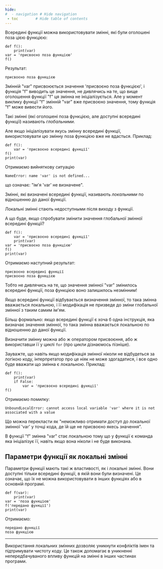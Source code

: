 ```yaml
---
hide:
#  - navigation # Hide navigation
 - toc        # Hide table of contents
---
```


Всередині функції можна використовувати змінні,
які були оголошені поза цією функцією:

	def f():
		print(var)
	var = 'присвоєно поза функцією'
	f()
	
Результат:

	присвоєно поза функцією
	
Змінній "var" присвоюється значення 'присвоєно поза функцією', 
і функція "f" виводить це значення, не дивлячись на те, 
що вище оголошення функції "f" ця змінна не ініціалізується. 
Але у момент виклику функції "f" змінній "var" 
вже присвоєно значення, 
тому функція "f" може вивести його.

Такі змінні (які оголошені поза функцією, 
але доступні всередині функції) 
називають *глобальними*.

Але якщо ініціалізувати якусь змінну 
всередині функції, 
використовувати цю змінну 
поза функцією вже не вдасться. 
Приклад:

	def f():
		var = 'присвоєно всередині функції'
	f()
	print(var)

Отримаємо вийняткову ситуацію

	NameError: name 'var' is not defined...
	
що означає: "ім'я 'var' не визначене".

Змінні, які визначені всередині функції, 
називають *локальними* по відношенню до даної функції. 

Локальні змінні стають недоступными після виходу з функції.

А що буде, якщо спробувати змінити значення 
глобальної змінної всередині функції?

	def f():
		var = 'присвоєно всередині функції'
		print(var)
	var = 'присвоєно поза функцією'
	f()
	print(var)

Отримаємо наступний результат:

	присвоєно всередині функції
	присвоєно поза функцією
 
Тобто не дивлячись на те, 
що значення змінної "var" змінилось всередині функції, 
поза функцією воно залишилось незмінним! 

Якщо всередині функції відбувається визначення змінної,
то така змінна вважається локальною,
і її модифікація не призведе до зміни глобальної змінної
з таким самим ім'ям.

Більш формально: 
якщо всередині функції є хоча б одна інструкція, 
яка визначає значення змінної, 
то така змінна вважається локальною 
по відношенню до даної функції.
<!-- і не може бути використана до ініціалізації. -->

Визначити змінну можна або ж оператором присвоєння,
або ж використавши її у циклі `for` (про цикли дізнаємось пізніше).

Зауважте, що навіть якщо модифікація змінної
ніколи не відбудеться за логікою коду,
інтерпретатор про це ніяк не може здогадатися,
і все одно буде вважати що змінна є локальною. 
Приклад:

	def f():
		print(var)
		if False:
			var = 'присвоєно всередині функції'
	f()

Отримаємо помилку: 

	UnboundLocalError: cannot access local variable 'var' where it is not associated with a value

Що можна перекласти як "неможливо отримати доступ до локальної змінної 'var' у точці кода, де їй ще не присвоєно якесь значення".

В функції "f" 
змінна "var" стає локальною тому
що у функції є команда 
яка ініціалізує її,
навіть якщо вона ніколи і не буде виконана.

## Параметри функції як локальні змінні

Параметри функції мають такі ж властивості, як і локальні змінні. 
Вони доступні тільки всередині функції, 
в якій вони були визначені. 
Це означає, що їх не можна використовувати в інших функціях або в основній програмі.

	def f(var):
		print(var)
	var = 'поза функцією'
	f('передано функції')
	print(var)

Отримаємо:

	передано функції
	поза функцією


--------------------

Використання локальних змінних дозволяє уникнути конфліктів імен та підтримувати чистоту коду. Це також допомагає в уникненні непередбачуваного впливу функцій на змінні в інших частинах програми.

